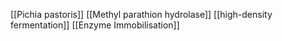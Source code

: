 [[Pichia pastoris]]
[[Methyl parathion hydrolase]]
[[high-density fermentation]]
[[Enzyme Immobilisation]]
